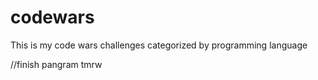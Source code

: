 # codewars
This is my code wars challenges categorized by programming language

//finish pangram tmrw
